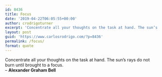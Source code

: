 ```yaml
---
id: 8436
title: Focus
date: '2019-04-22T06:05:55+00:00'
author: crodrigoturner
excerpt: 'Concentrate all your thoughts on the task at hand. The sun’s rays do not burn until brought to a focus. - Alexander Graham Bell'
layout: post
guid: 'https://www.carlosrodrigo.com/?p=8436'
permalink: /focus/
format: quote
---
```


Concentrate all your thoughts on the task at hand. The sun’s rays do not burn until brought to a focus.  
– **Alexander Graham Bell**